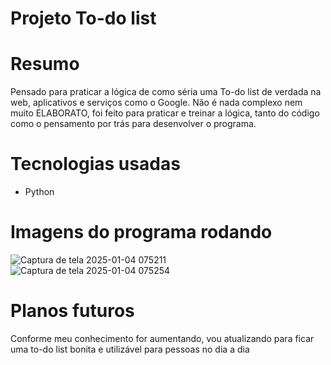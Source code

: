 # Projeto To-do list

# Resumo
Pensado para praticar a lógica de como séria uma To-do list de verdada na web, aplicativos e serviços como o Google.
Não é nada complexo nem muito ELABORATO, foi feito para praticar e treinar a lógica, tanto do código como o pensamento por trás para desenvolver o programa.

# Tecnologias usadas
- Python

# Imagens do programa rodando
![Captura de tela 2025-01-04 075211](https://github.com/user-attachments/assets/9ec9ee1d-b7bc-4e94-bc04-2e38b1d38e35)
![Captura de tela 2025-01-04 075254](https://github.com/user-attachments/assets/dcba52ca-2ca9-46ab-8521-0bbe32e7c20a)

# Planos futuros
Conforme meu conhecimento for aumentando, vou atualizando para ficar uma to-do list bonita e utilizável para pessoas no dia a dia
